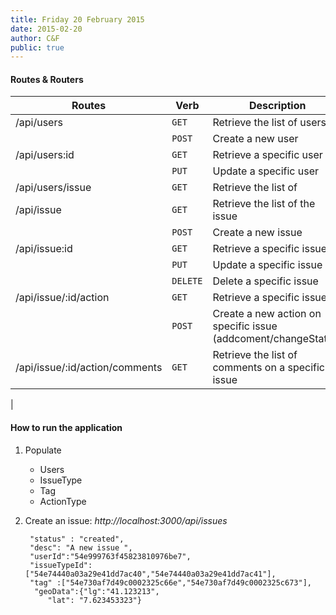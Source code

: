 ```yaml
---
title: Friday 20 February 2015
date: 2015-02-20
author: C&F
public: true
---
```


#### Routes & Routers 

|Routes					| Verb     | Description |
|-------				|----------|--------
|/api/users             | `GET`    | Retrieve the list of users
|                       | `POST`   | Create a new user
|/api/users:id          | `GET`    | Retrieve a specific user
|                       | `PUT`    | Update a specific user
|/api/users/issue       | `GET`    | Retrieve the list of
|/api/issue				| `GET`    | Retrieve the list of the issue
|						| `POST`   | Create a new issue
|/api/issue:id			| `GET`    | Retrieve a specific issue
|						| `PUT`    | Update a specific issue
|						| `DELETE` | Delete a specific issue
|/api/issue/:id/action 	| `GET`    | Retrieve a specific issue
|						| `POST`   | Create a new action on specific issue (addcoment/changeStatus)		
|/api/issue/:id/action/comments	| `GET` | Retrieve the list of comments on a specific issue
|


#### How to run the application

1. Populate
	 * Users
	 * IssueType
	 * Tag
	 * ActionType

0. Create an issue: *http://localhost:3000/api/issues*
    	 
    	"status" : "created",
    	"desc": "A new issue ",       	 
    	"userId":"54e999763f45823810976be7",
    	"issueTypeId": ["54e74440a03a29e41dd7ac40","54e74440a03a29e41dd7ac41"],
    	"tag" :["54e730af7d49c0002325c66e","54e730af7d49c0002325c673"],    
     	 "geoData":{"lg":"41.123213",
         	"lat": "7.623453323"}
